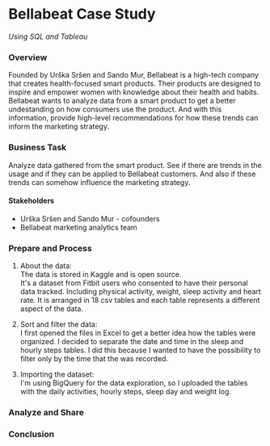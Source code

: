 # Bellabeat Case Study
*Using SQL and Tableau*


### Overview

Founded by Urška Sršen and Sando Mur, Bellabeat is a high-tech company that creates health-focused smart products. Their products are designed to inspire and empower women with knowledge about their health and habits. Bellabeat wants to analyze data from a smart product to get a better undestanding on how consumers use the product. And with this information, provide high-level recommendations for how these trends can inform the marketing strategy.


### Business Task

Analyze data gathered from the smart product. See if there are trends in the usage and if they can be applied to Bellabeat customers. And also if these trends can somehow influence the marketing strategy.

#### Stakeholders
* Urška Sršen and Sando Mur - cofounders
* Bellabeat marketing analytics team



### Prepare and Process

1. About the data:  
The data is stored in Kaggle and is open source.   
It's a dataset from Fitbit users who consented to have their personal data tracked. Including physical activity, weight, sleep activity and heart rate. It is arranged in 18 csv tables and each table represents a different aspect of the data.

2. Sort and filter the data:  
I first opened the files in  Excel to get a better idea how the tables were organized. I decided to separate the date and time in the sleep and hourly steps tables. I did this because I wanted to have the possibility to filter only by the time that the was recorded.

3. Importing the dataset:  
I'm using BigQuery for the data exploration, so I uploaded the tables with the daily activities, hourly steps, sleep day and weight log.



### Analyze and Share
### Conclusion
